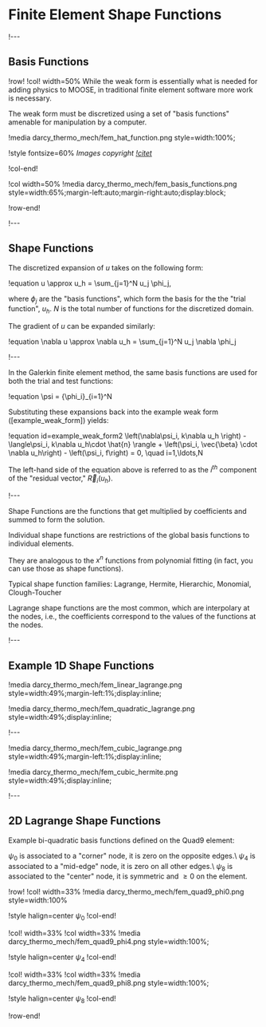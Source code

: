 # Finite Element Shape Functions

!---

## Basis Functions

!row!
!col! width=50%
While the weak form is essentially what is needed for adding physics to MOOSE, in traditional finite
element software more work is necessary.

The weak form must be discretized using a set of "basis functions" amenable for manipulation by a
computer.

!media darcy_thermo_mech/fem_hat_function.png style=width:100%;

!style fontsize=60%
*Images copyright [!citet](becker1981finite)*

!col-end!

!col width=50%
!media darcy_thermo_mech/fem_basis_functions.png style=width:65%;margin-left:auto;margin-right:auto;display:block;

!row-end!

!---

## Shape Functions

The discretized expansion of $u$ takes on the following form:

!equation
u \approx u_h = \sum_{j=1}^N u_j \phi_j,

where $\phi_j$ are the "basis functions", which form the basis for the the "trial function", $u_h$.
$N$ is the total number of functions for the discretized domain.

The gradient of $u$ can be expanded similarly:

!equation
\nabla u \approx \nabla u_h = \sum_{j=1}^N u_j \nabla \phi_j

!---

In the Galerkin finite element method, the same basis functions are used for both the trial and
test functions:

!equation
\psi = \{\phi_i\}_{i=1}^N

Substituting these expansions back into the example weak form ([example_weak_form]) yields:

!equation id=example_weak_form2
\left(\nabla\psi_i, k\nabla u_h \right) - \langle\psi_i, k\nabla u_h\cdot \hat{n} \rangle +
\left(\psi_i, \vec{\beta} \cdot \nabla u_h\right) - \left(\psi_i, f\right) = 0, \quad i=1,\ldots,N

The left-hand side of the equation above is referred to as the $i^{th}$ component of
the "residual vector," $\vec{R}_i(u_h)$.

!---

Shape Functions are the functions that get multiplied by coefficients and summed to form the
solution.

Individual shape functions are restrictions of the global basis functions to individual elements.

They are analogous to the $x^n$ functions from polynomial fitting (in fact, you can use those as
shape functions).

Typical shape function families: Lagrange, Hermite, Hierarchic, Monomial, Clough-Toucher

Lagrange shape functions are the most common, which are interpolary at the nodes, i.e., the
coefficients correspond to the values of the functions at the nodes.

!---

## Example 1D Shape Functions

!media darcy_thermo_mech/fem_linear_lagrange.png style=width:49%;margin-left:1%;display:inline;

!media darcy_thermo_mech/fem_quadratic_lagrange.png style=width:49%;display:inline;

!---

!media darcy_thermo_mech/fem_cubic_lagrange.png style=width:49%;margin-left:1%;display:inline;

!media darcy_thermo_mech/fem_cubic_hermite.png style=width:49%;display:inline;

!---

## 2D Lagrange Shape Functions

Example bi-quadratic basis functions defined on the Quad9 element:

$\psi_0$ is associated to a "corner" node, it is zero on the opposite edges.\\
$\psi_4$ is associated to a "mid-edge" node, it is zero on all other edges.\\
$\psi_8$ is associated to the "center" node, it is symmetric and $\geq 0$ on the element.

!row!
!col! width=33%
!media darcy_thermo_mech/fem_quad9_phi0.png style=width:100%

!style halign=center
$\psi_0$
!col-end!

!col! width=33%
!col width=33%
!media darcy_thermo_mech/fem_quad9_phi4.png style=width:100%;

!style halign=center
$\psi_4$
!col-end!

!col! width=33%
!col width=33%
!media darcy_thermo_mech/fem_quad9_phi8.png style=width:100%;

!style halign=center
$\psi_8$
!col-end!

!row-end!
